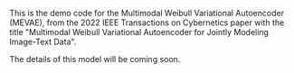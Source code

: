 This is the demo code for the Multimodal Weibull Variational Autoencoder (MEVAE), from the 2022 IEEE Transactions on Cybernetics paper with the title "Multimodal Weibull Variational Autoencoder for Jointly Modeling Image-Text Data".

The details of this model will be coming soon.
